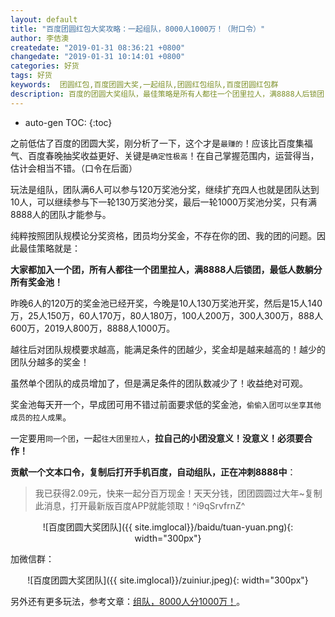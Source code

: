 ```yaml
---
layout: default
title: "百度团圆红包大奖攻略：一起组队，8000人1000万！（附口令）"
author: 李佶澳
createdate: "2019-01-31 08:36:21 +0800"
changedate: "2019-01-31 10:14:01 +0800"
categories: 好货
tags: 好货
keywords:  团圆红包,百度团圆大奖,一起组队,团圆红包组队,百度团圆红包群
description: 百度的团圆大奖组队，最佳策略是所有人都往一个团里拉人，满8888人后锁团，最低人数躺分所有奖金池
---
```


* auto-gen TOC:
{:toc}

之前低估了百度的团圆大奖，刚分析了一下，这个才是`最赚的`！应该比百度集福气、百度春晚抽奖收益更好、关键是`确定性极高`！在自己掌握范围内，运营得当，估计会相当不错。（口令在后面）


玩法是组队，团队满6人可以参与120万奖池分奖，继续扩充四人也就是团队达到10人，可以继续参与下一轮130万奖池分奖，最后一轮1000万奖池分奖，只有满8888人的团队才能参与。


纯粹按照团队规模论分奖资格，团员均分奖金，不存在你的团、我的团的问题。因此最佳策略就是：


**大家都加入一个团，所有人都往一个团里拉人，满8888人后锁团，最低人数躺分所有奖金池！**


昨晚6人的120万的奖金池已经开奖，今晚是10人130万奖池开奖，然后是15人140万，25人150万，60人170万，80人180万，100人200万，300人300万，888人600万，2019人800万，8888人1000万。


越往后对团队规模要求越高，能满足条件的团越少，奖金却是越来越高的！越少的团队分越多的奖金！


虽然单个团队的成员增加了，但是满足条件的团队数减少了！收益绝对可观。


奖金池每天开一个，早成团可用不错过前面要求低的奖金池，`偷偷入团可以坐享其他成员的拉人成果`。


一定要用`同一个团`，一起`往大团里拉人`，**拉自己的小团没意义！没意义！必须要合作！**

**贡献一个文本口令，复制后打开手机百度，自动组队，正在冲刺8888中**：

>我已获得2.09元，快来一起分百万现金！天天分钱，团团圆圆过大年~复制此消息，打开最新版百度APP就能领取！^i9qSrvfrnZ^

<span style="display:block;text-align:center">![百度团圆大奖团队]({{ site.imglocal}}/baidu/tuan-yuan.png){: width="300px"}</span>

加微信群：

<span style="display:block;text-align:center">![百度团圆大奖团队]({{ site.imglocal}}/zuiniur.jpeg){: width="300px"}</span>


另外还有更多玩法，参考文章：[组队，8000人分1000万！][1]。

[1]: https://mp.weixin.qq.com/s/7sdCJBhCNVuNEpdo-bV-NQ  "组队，8000人分1000万！"
